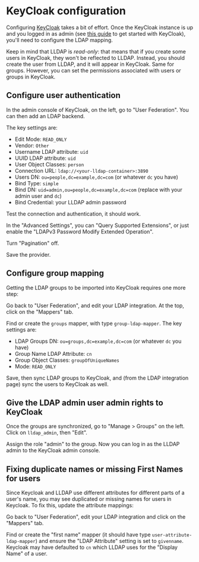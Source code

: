 # KeyCloak configuration

Configuring [KeyCloak](https://www.keycloak.org) takes a bit of effort. Once
the KeyCloak instance is up and you logged in as admin (see [this
guide](https://www.keycloak.org/getting-started/getting-started-docker) to get
started with KeyCloak), you'll need to configure the LDAP mapping.

Keep in mind that LLDAP is _read-only_: that means that if you create some
users in KeyCloak, they won't be reflected to LLDAP. Instead, you should create
the user from LLDAP, and it will appear in KeyCloak. Same for groups. However,
you can set the permissions associated with users or groups in KeyCloak.

## Configure user authentication

In the admin console of KeyCloak, on the left, go to "User Federation". You can
then add an LDAP backend.

The key settings are:

 - Edit Mode: `READ_ONLY`
 - Vendor: `Other`
 - Username LDAP attribute: `uid`
 - UUID LDAP attribute: `uid`
 - User Object Classes: `person`
 - Connection URL: `ldap://<your-lldap-container>:3890`
 - Users DN: `ou=people,dc=example,dc=com` (or whatever `dc` you have)
 - Bind Type: `simple`
 - Bind DN: `uid=admin,ou=people,dc=example,dc=com` (replace with your admin user and `dc`)
 - Bind Credential: your LLDAP admin password

Test the connection and authentication, it should work.

In the "Advanced Settings", you can "Query Supported Extensions", or just
enable the "LDAPv3 Password Modify Extended Operation".

Turn "Pagination" off.

Save the provider.

## Configure group mapping

Getting the LDAP groups to be imported into KeyCloak requires one more step:

Go back to "User Federation", and edit your LDAP integration. At the top, click
on the "Mappers" tab.

Find or create the `groups` mapper, with type `group-ldap-mapper`. The key
settings are:

  - LDAP Groups DN: `ou=groups,dc=example,dc=com` (or whatever `dc` you have)
  - Group Name LDAP Attribute: `cn`
  - Group Object Classes: `groupOfUniqueNames`
  - Mode: `READ_ONLY`

Save, then sync LDAP groups to KeyCloak, and (from the LDAP integration page)
sync the users to KeyCloak as well.

## Give the LDAP admin user admin rights to KeyCloak

Once the groups are synchronized, go to "Manage > Groups" on the left. Click on
`lldap_admin`, then "Edit".

Assign the role "admin" to the group. Now you can log in as the LLDAP admin to
the KeyCloak admin console.

## Fixing duplicate names or missing First Names for users

Since Keycloak and LLDAP use different attributes for different parts of a user's name, you may see duplicated or missing names for users in Keycloak. To fix this, update the attribute mappings:

Go back to "User Federation", edit your LDAP integration and click on the "Mappers" tab.

Find or create the "first name" mapper (it should have type `user-attribute-ldap-mapper`) and ensure the "LDAP Attribute" setting is set to `givenname`. Keycloak may have defaulted to `cn` which LLDAP uses for the "Display Name" of a user.
